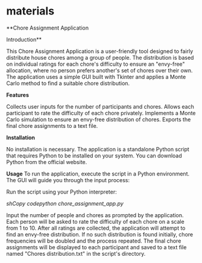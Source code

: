 # materials

**Chore Assignment Application

Introduction**

This Chore Assignment Application is a user-friendly tool designed to fairly distribute house chores among a group of people. The distribution is based on individual ratings for each chore's difficulty to ensure an "envy-free" allocation, where no person prefers another's set of chores over their own. The application uses a simple GUI built with Tkinter and applies a Monte Carlo method to find a suitable chore distribution.

**Features**

Collects user inputs for the number of participants and chores.
Allows each participant to rate the difficulty of each chore privately.
Implements a Monte Carlo simulation to ensure an envy-free distribution of chores.
Exports the final chore assignments to a text file.

**Installation**

No installation is necessary. The application is a standalone Python script that requires Python to be installed on your system. You can download Python from the official website.

**Usage**
To run the application, execute the script in a Python environment. The GUI will guide you through the input process:

Run the script using your Python interpreter:

_shCopy codepython chore_assignment_app.py_

Input the number of people and chores as prompted by the application.
Each person will be asked to rate the difficulty of each chore on a scale from 1 to 10.
After all ratings are collected, the application will attempt to find an envy-free distribution.
If no such distribution is found initially, chore frequencies will be doubled and the process repeated.
The final chore assignments will be displayed to each participant and saved to a text file named "Chores distribution.txt" in the script's directory.
